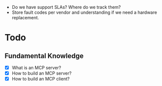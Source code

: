 - Do we have support SLAs? Where do we track them?
- Store fault codes per vendor and understanding if we need a hardware replacement.

# Todo
## Fundamental Knowledge
- [x] What is an MCP server?
- [x] How to build an MCP server?
- [x] How to build an MCP client?